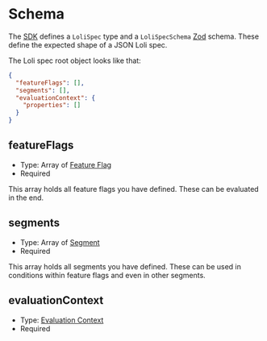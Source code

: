 # Schema

The [SDK](../../sdk) defines a `LoliSpec` type and a `LoliSpecSchema` [Zod](https://github.com/colinhacks/zod) schema.
These define the expected shape of a JSON Loli spec.

The Loli spec root object looks like that:

```json
{
  "featureFlags": [],
  "segments": [],
  "evaluationContext": {
    "properties": []
  }
}
```

## featureFlags

- Type: Array of [Feature Flag](./feature-flag.md)
- Required

This array holds all feature flags you have defined. These can be evaluated in the end.

## segments

- Type: Array of [Segment](./segment.md)
- Required

This array holds all segments you have defined. These can be used in conditions within
feature flags and even in other segments.

## evaluationContext

- Type: [Evaluation Context](./evaluation-context.md)
- Required
